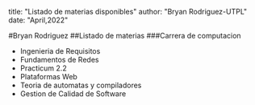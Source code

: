 title: "Listado de materias disponibles"
author: "Bryan Rodriguez-UTPL"
date: "April,2022"

#Bryan Rodriguez
##Listado de materias 
###Carrera de computacion

+ Ingenieria de Requisitos 
+ Fundamentos de Redes
+ Practicum 2.2
+ Plataformas Web
+ Teoria de automatas y compiladores
+ Gestion de Calidad de Software

